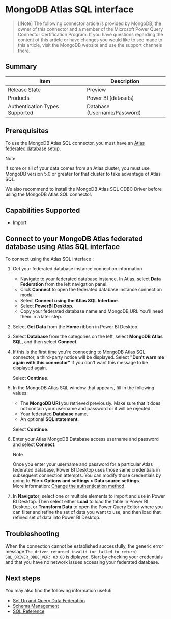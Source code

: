 # MongoDB Atlas SQL interface

> [!Note] The following connector article is provided by MongoDB, the owner of this connector and a member of the 
> Microsoft Power Query Connector Certification Program. If you have questions regarding the content of this article or 
> have changes you would like to see made to this article, visit the MongoDB website and use the support channels there.

## Summary

| Item                               | Description                  |
|------------------------------------|------------------------------|
| Release State                      | Preview                      |
| Products                           | Power BI (datasets)          |
| Authentication Types Supported     | Database (Username/Password) |

## Prerequisites
To use the MongoDB Atlas SQL connector, you must have an 
[Atlas federated database](https://www.mongodb.com/docs/atlas/data-federation/) setup.
> [!NOTE]
> If some or all of your data comes from an Atlas cluster, you must use MongoDB version 5.0 or greater for that cluster 
> to take advantage of Atlas SQL.

We also recommend to install the MongoDB Atlas SQL ODBC Driver before using the MongoDB Atlas SQL connector.


## Capabilities Supported
* Import

## Connect to your MongoDB Atlas federated database using Atlas SQL interface

To connect using the Atlas SQL interface :

1. Get your federated database instance connection information
   - Navigate to your federated database instance. In Atlas, select **Data Federation** from the left navigation panel.
   - Click **Connect** to open the federated database instance connection modal.
   - Select **Connect using the Atlas SQL Interface**.
   - Select **PowerBI Desktop**.
   - Copy your federated database name and MongoDB URI. You'll need them in a later step.

2. Select **Get Data** from the **Home** ribbon in Power BI Desktop.

3. Select **Database** from the categories on the left, select **MongoDB Atlas SQL**, and then select **Connect**.

4. If this is the first time you're connecting to MongoDB Atlas SQL connector, a third-party notice will be displayed. 
   Select **"Don't warn me again with this connector"** if you don't want this message to be displayed again.

   Select **Continue**. 

5. In the MongoDB Atlas SQL window that appears, fill in the following values:
   - The **MongoDB URI** you retrieved previously. Make sure that it does not contain your username and password or it 
     will be rejected.
   - Your federated **Database** name.
   - An optional **SQL statement**.
   
   Select **Continue**. 
6. Enter your Atlas MongoDB Database access username and password and select **Connect**.
   > [!NOTE]
   > Once you enter your username and password for a particular Atlas federated database, Power BI Desktop uses those 
   > same credentials in subsequent connection attempts. You can modify those credentials by going to **File > Options 
   > and settings > Data source settings**.  
   > More information: [Change the authentication method](../connector-authentication.md#change-the-authentication-method)

7. In **Navigator**, select one or multiple elements to import and use in Power BI Desktop. 
   Then select either **Load** to load the table in Power BI Desktop, or **Transform Data** to open the Power Query 
   Editor where you can filter and refine the set of data you want to use, and then load that refined set of data into 
   Power BI Desktop.

## Troubleshooting

When the connection cannot be established successfully, the generic error message 
`The driver returned invalid (or failed to return) SQL_DRIVER_ODBC_VER: 03.80` is diplayed.
Start by checking your credentials and that you have no network issues accessing your federated database.

## Next steps

You may also find the following information useful:
* [Set Up and Query Data Federation](https://www.mongodb.com/docs/atlas/data-federation/)
* [Schema Management](https://www.mongodb.com/docs/atlas/data-federation/query/sql/schema-management/)
* [SQL Reference](https://www.mongodb.com/docs/atlas/data-federation/query/sql/reference/)
